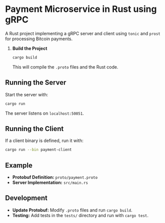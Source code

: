 

#  Payment Microservice in Rust using gRPC

A Rust project implementing a gRPC server and client using `tonic` and `prost` for processing Bitcoin payments.


1. **Build the Project**

   ```bash
   cargo build
   ```

   This will compile the `.proto` files and the Rust code.

## Running the Server

Start the server with:

```bash
cargo run
```

The server listens on `localhost:50051`.

## Running the Client

If a client binary is defined, run it with:

```bash
cargo run --bin payment-client
```

## Example

- **Protobuf Definition:** `proto/payment.proto`
- **Server Implementation:** `src/main.rs`

## Development

- **Update Protobuf:** Modify `.proto` files and run `cargo build`.
- **Testing:** Add tests in the `tests/` directory and run with `cargo test`.

